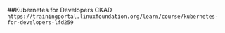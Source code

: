##Kubernetes for Developers CKAD
`https://trainingportal.linuxfoundation.org/learn/course/kubernetes-for-developers-lfd259`
